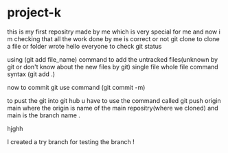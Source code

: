 # project-k
this is my first repositry made by me which is very special for me and now i m checking that all the work done by me is correct or not
git clone to clone a file or folder
 wrote hello everyone to check git status 

 using (git add file_name) command to add the untracked files(unknown by git or don't know about the new files by git) single file 
 whole file command syntax (git add .)

now to commit git use command (git commit -m)


to pust the git into git hub u have to use the command called git push origin main
where the origin is name of the main repositry(where we cloned) and main is the branch name .


hjghh

I created a try branch for testing the branch !
